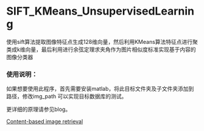 # SIFT_KMeans_UnsupervisedLearning

​	使用sift算法提取图像特征点生成128维向量，然后利用KMeans算法特征点进行聚类成k维向量，最后利用进行余弦定理求夹角作为图片相似度标准实现基于内容的图像分类器

### 使用说明：

​	如果想要使用此程序，首先需要安装matlab，将此目标文件夹及子文件夹添加到路径，修改img_path 可以实现目标数据库的测试。

更详细的原理请参见blog。

[Content-based image retrieval](https://qk88.github.io/2020/05/12/Content-based-image-retrieval/)